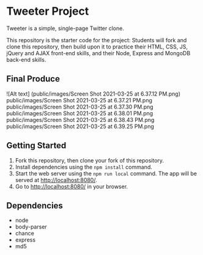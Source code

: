 # Tweeter Project

Tweeter is a simple, single-page Twitter clone.

This repository is the starter code for the project: Students will fork and clone this repository, then build upon it to practice their HTML, CSS, JS, jQuery and AJAX front-end skills, and their Node, Express and MongoDB back-end skills.

## Final Produce
![Alt text] (public/images/Screen Shot 2021-03-25 at 6.37.12 PM.png)
public/images/Screen Shot 2021-03-25 at 6.37.21 PM.png
public/images/Screen Shot 2021-03-25 at 6.37.30 PM.png
public/images/Screen Shot 2021-03-25 at 6.38.01 PM.png
public/images/Screen Shot 2021-03-25 at 6.38.43 PM.png
public/images/Screen Shot 2021-03-25 at 6.39.25 PM.png
## Getting Started

1. Fork this repository, then clone your fork of this repository.
2. Install dependencies using the `npm install` command.
3. Start the web server using the `npm run local` command. The app will be served at <http://localhost:8080/>.
4. Go to <http://localhost:8080/> in your browser.

## Dependencies

* node
* body-parser
* chance
* express
* md5
